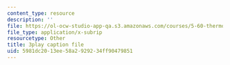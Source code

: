 ```yaml
---
content_type: resource
description: ''
file: https://ol-ocw-studio-app-qa.s3.amazonaws.com/courses/5-60-thermodynamics-kinetics-spring-2008/5981dc2013ee58a2929234ff90479851_Cc2l1QTTZA4.vtt
file_type: application/x-subrip
resourcetype: Other
title: 3play caption file
uid: 5981dc20-13ee-58a2-9292-34ff90479851
---
```

